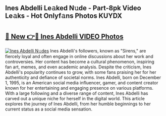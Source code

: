 ## Ines Abdelli Le𝚊ked N𝚞de - Part-8pk Video Le𝚊ks - Hot Onlyf𝚊ns Photos KUYDX

# <h2><a href="http://ab44599.deff.icu/?id=Ines+Abdelli">🔗 New 👉🔴 Ines Abdelli VIDEO Photos</a></h2>

[![Ines Abdelli N𝚞des](https://i.imgur.com/rIISA9y.gif)](http://ab44599.deff.icu/?id=Ines+Abdelli)
Ines Abdelli's followers, known as "Sirens," are fiercely loyal and often engage in online discussions about her work and controversies. Her content has become a cultural phenomenon, inspiring fan art, memes, and even academic analysis. Despite the criticism, Ines Abdelli's popularity continues to grow, with some fans praising her for her authenticity and defiance of societal norms. Ines Abdelli, born on December 1, 1995, is an American social media influencer, gamer, and content creator known for her entertaining and engaging presence on various platforms. With a large following and a diverse range of content, Ines Abdelli has carved out a unique niche for herself in the digital world. This article explores the journey of Ines Abdelli, from her humble beginnings to her current status as a social media sensation.

